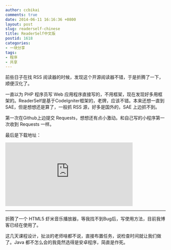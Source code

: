 ```yaml
---
author: ccbikai
comments: true
date: 2014-06-11 16:16:36 +0800
layout: post
slug: readerself-chinese
title: ReaderSelf中文版
postid: 1618
categories:
- 一块分享
tags:
- 程序
- 共享
---
```

前些日子在找 RSS 阅读器的时候，发现这个开源阅读器不错，于是折腾了一下，顺便汉化了。

<!-- more -->
一直以为 PHP 程序员写 Web 应用程序直接写的，不用框架，现在发现好多用框架的。ReaderSelf是基于CodeIgniter框架的，老牌，应该不错。本来还想一直到SAE，但是想想还是算了，一般抓 RSS 源，好多是国外的，SAE 上边抓不到。

第一次在Github上边提交  Requests，想想还有点小激动。和自己写的小程序第一次收到 Requests 一样。

最后是下载地址：
<iframe src="http://lab.lepture.com/github-cards/card.html?user=ccbikai&amp;repo=readerself" frameborder="0" scrolling="0" width="400" height="200" allowtransparency=""></iframe>

---
折腾了一个 HTML5 虾米音乐播放器，等我找不到Bug后，写使用方法，目前我博客已经在使用了。

这几天课程设计，扯淡的老师啥都不说，直接布置任务，说检查时间就让我们做了。Java 都不怎么会的我竟然选得是安卓程序，简直是作死。
